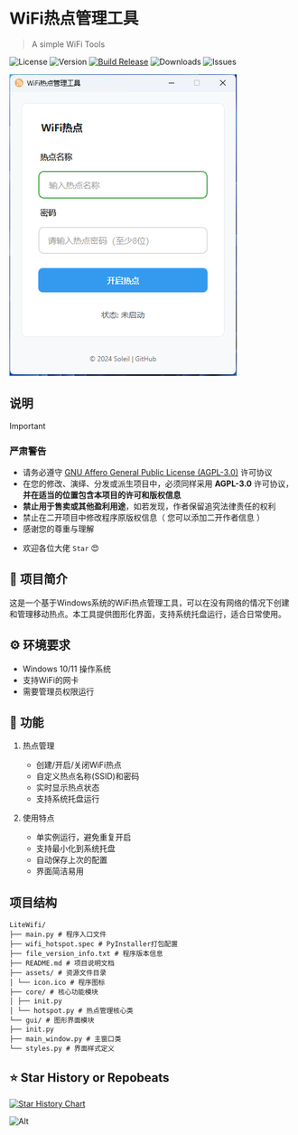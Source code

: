 # WiFi热点管理工具

> A simple WiFi Tools

![License](https://img.shields.io/github/license/GalacticDevOps/LiteWifi)
![Version](https://img.shields.io/github/v/release/GalacticDevOps/LiteWifi)
[![Build Release](https://github.com/GalacticDevOps/LiteWifi/actions/workflows/release.yml/badge.svg)](https://github.com/GalacticDevOps/LiteWifi/actions/workflows/release.yml)
![Downloads](https://img.shields.io/github/downloads/GalacticDevOps/LiteWifi/latest/total.svg)
![Issues](https://img.shields.io/github/issues/GalacticDevOps/LiteWifi)

![main](/screenshots/LiteWifi.png)

## 说明

> [!IMPORTANT]
>
> ### 严肃警告
>
> - 请务必遵守 [GNU Affero General Public License (AGPL-3.0)](https://www.gnu.org/licenses/agpl-3.0.html) 许可协议
> - 在您的修改、演绎、分发或派生项目中，必须同样采用 **AGPL-3.0** 许可协议，**并在适当的位置包含本项目的许可和版权信息**
> - **禁止用于售卖或其他盈利用途**，如若发现，作者保留追究法律责任的权利
> - 禁止在二开项目中修改程序原版权信息（ 您可以添加二开作者信息 ）
> - 感谢您的尊重与理解

- 欢迎各位大佬 `Star` 😍

## 👀 项目简介

这是一个基于Windows系统的WiFi热点管理工具，可以在没有网络的情况下创建和管理移动热点。本工具提供图形化界面，支持系统托盘运行，适合日常使用。

## ⚙️ 环境要求
- Windows 10/11 操作系统
- 支持WiFi的网卡
- 需要管理员权限运行

## 🎉 功能
1. 热点管理
   - 创建/开启/关闭WiFi热点
   - 自定义热点名称(SSID)和密码
   - 实时显示热点状态
   - 支持系统托盘运行

2. 使用特点
   - 单实例运行，避免重复开启
   - 支持最小化到系统托盘
   - 自动保存上次的配置
   - 界面简洁易用

## 项目结构
```
LiteWifi/
├── main.py # 程序入口文件
├── wifi_hotspot.spec # PyInstaller打包配置
├── file_version_info.txt # 程序版本信息
├── README.md # 项目说明文档
├── assets/ # 资源文件目录
│ └── icon.ico # 程序图标
├── core/ # 核心功能模块
│ ├── init.py
│ └── hotspot.py # 热点管理核心类
└── gui/ # 图形界面模块
├── init.py
├── main_window.py # 主窗口类
└── styles.py # 界面样式定义
```

## ⭐ Star History or Repobeats

[![Star History Chart](https://api.star-history.com/svg?repos=GalacticDevOps/LiteWifi&type=Date)](https://star-history.com/#yuaotian/go-cursor-help&Date)

![Alt](https://repobeats.axiom.co/api/embed/d4c58f313a27ceb4de3045282b9cfd89eb6081c3.svg "Repobeats analytics image")